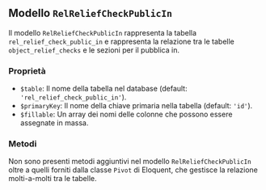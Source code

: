 ## Modello `RelReliefCheckPublicIn`

Il modello `RelReliefCheckPublicIn` rappresenta la tabella `rel_relief_check_public_in` e rappresenta la relazione tra le tabelle `object_relief_checks` e le sezioni per il pubblica in.

### Proprietà

* `$table`: Il nome della tabella nel database (default: `'rel_relief_check_public_in'`).
* `$primaryKey`: Il nome della chiave primaria nella tabella (default: `'id'`).
* `$fillable`: Un array dei nomi delle colonne che possono essere assegnate in massa.

### Metodi

Non sono presenti metodi aggiuntivi nel modello `RelReliefCheckPublicIn` oltre a quelli forniti dalla classe `Pivot` di Eloquent, che gestisce la relazione molti-a-molti tra le tabelle.
